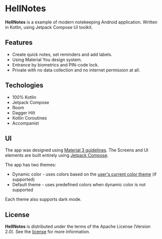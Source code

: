 # HellNotes

**HellNotes** is a example of modern notekeeping Android application. Written in Kotlin, using Jetpack Compose UI toolkit. 

## Features

- Create quick notes, set reminders and add labels.
- Using Material You design system.
- Entrance by biometrics and PIN-code lock.
- Private with no data collection and no internet permission at all.

## Techologies

- 100% Kotlin
- Jetpack Compose
- Room
- Dagger Hilt
- Kotlin Coroutines
- Accompanist

## UI

The app was designed using [Material 3 guidelines](https://m3.material.io/). The Screens and UI elements are built entirely using [Jetpack Compose](https://developer.android.com/jetpack/compose). 

The app has two themes: 

- Dynamic color - uses colors based on the [user's current color theme](https://material.io/blog/announcing-material-you) (if supported)
- Default theme - uses predefined colors when dynamic color is not supported

Each theme also supports dark mode. 

## License

**HellNotes** is distributed under the terms of the Apache License (Version 2.0). See the
[license](LICENSE) for more information.
